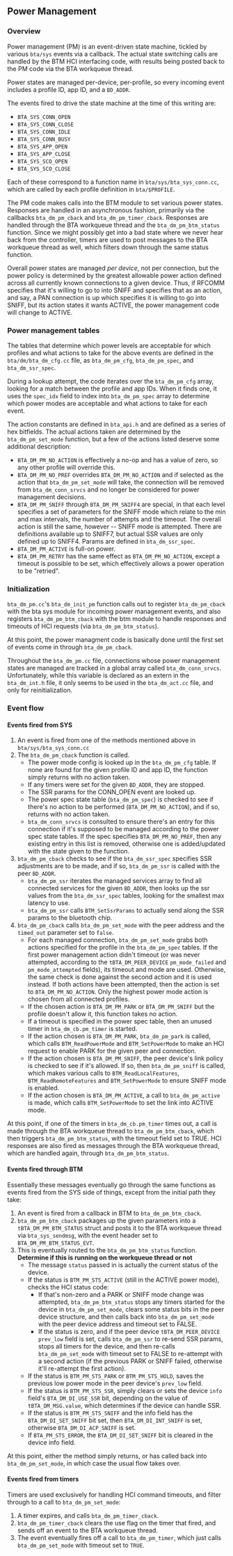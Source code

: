 ## Power Management

### Overview

Power management (PM) is an event-driven state machine, tickled by various
`bta/sys` events via a callback. The actual state switching calls are handled
by the BTM HCI interfacing code, with results being posted back to the PM
code via the BTA workqueue thread.

Power states are managed per-device, per-profile, so every incoming event
includes a profile ID, app ID, and a `BD_ADDR`.

The events fired to drive the state machine at the time of this writing are:

  - `BTA_SYS_CONN_OPEN`
  - `BTA_SYS_CONN_CLOSE`
  - `BTA_SYS_CONN_IDLE`
  - `BTA_SYS_CONN_BUSY`
  - `BTA_SYS_APP_OPEN`
  - `BTA_SYS_APP_CLOSE`
  - `BTA_SYS_SCO_OPEN`
  - `BTA_SYS_SCO_CLOSE`

Each of these correspond to a function name in `bta/sys/bta_sys_conn.cc`, which
are called by each profile definition in `bta/$PROFILE`.

The PM code makes calls into the BTM module to set various power
states. Responses are handled in an asynchronous fashion, primarily via the
callbacks `bta_dm_pm_cback` and `bta_dm_pm_timer_cback`. Responses are handled
through the BTA workqueue thread and the `bta_dm_pm_btm_status` function. Since
we might possibly get into a bad state where we never hear back from the
controller, timers are used to post messages to the BTA workqueue thread as
well, which filters down through the same status function.

Overall power states are managed *per device*, not per connection, but the power
policy is determined by the greatest allowable power action defined across all
currently known connections to a given device. Thus, if RFCOMM specifies that
it's willing to go to into SNIFF and specifies that as an action, and say, a PAN
connection is up which specifies it is willing to go into SNIFF, but its action
states it wants ACTIVE, the power management code will change to ACTIVE.

### Power management tables

The tables that determine which power levels are acceptable for which profiles
and what actions to take for the above events are defined in the
`bta/dm/bta_dm_cfg.cc` file, as `bta_dm_pm_cfg`, `bta_dm_pm_spec`, and
`bta_dm_ssr_spec`.

During a lookup attempt, the code iterates over the `bta_dm_pm_cfg` array,
looking for a match between the profile and app IDs. When it finds one, it uses
the `spec_idx` field to index into `bta_dm_pm_spec` array to determine which
power modes are acceptable and what actions to take for each event.

The action constants are defined in `bta_api.h` and are defined as a series of
hex bitfields. The actual actions taken are determined by the
`bta_dm_pm_set_mode` function, but a few of the actions listed deserve some
additional description:

  - `BTA_DM_PM_NO_ACTION` is effectively a no-op and has a value of zero, so any
    other profile will override this.
  - `BTA_DM_PM_NO_PREF` overrides `BTA_DM_PM_NO_ACTION` and if selected as the
    action that `bta_dm_pm_set_mode` will take, the connection will be removed
    from `bta_dm_conn_srvcs` and no longer be considered for power management
    decisions.
  - `BTA_DM_PM_SNIFF` through `BTA_DM_PM_SNIFF4` are special, in that each
    level specifies a set of parameters for the SNIFF mode which relate to the
    min and max intervals, the number of attempts and the timeout. The overall
    action is still the same, however -- SNIFF mode is attempted. There are
    definitions available up to SNIFF7, but actual SSR values are only defined
    up to SNIFF4. Params are defined in `bta_dm_ssr_spec`.
  - `BTA_DM_PM_ACTIVE` is full-on power.
  - `BTA_DM_PM_RETRY` has the same effect as `BTA_DM_PM_NO_ACTION`, except a
    timeout is possible to be set, which effectively allows a power operation to
    be "retried".

### Initialization

`bta_dm_pm.cc`'s `bta_dm_init_pm` function calls out to register
`bta_dm_pm_cback` with the bta sys module for incoming power management events,
and also registers `bta_dm_pm_btm_cback` with the btm module to handle responses
and timeouts of HCI requests (via `bta_dm_pm_btm_status`).

At this point, the power managment code is basically done until the first set of
events come in through `bta_dm_pm_cback`.

Throughout the `bta_dm_pm.cc` file, connections whose power management states are
managed are tracked in a global array called `bta_dm_conn_srvcs`. Unfortunately,
while this variable is declared as an extern in the `bta_dm_int.h` file, it only
seems to be used in the `bta_dm_act.cc` file, and only for reinitialization.

### Event flow

#### Events fired from SYS

  1. An event is fired from one of the methods mentioned above in
     `bta/sys/bta_sys_conn.cc`
  2. The `bta_dm_pm_cback` function is called.
     - The power mode config is looked up in the `bta_dm_pm_cfg` table. If none
       are found for the given profile ID and app ID, the function simply
       returns with no action taken.
     - If any timers were set for the given `BD_ADDR`, they are stopped.
     - The SSR params for the CONN_OPEN event are looked up.
     - The power spec state table (`bta_dm_pm_spec`) is checked to see if
       there's no action to be performed (`BTA_DM_PM_NO_ACTION`), and if so,
       returns with no action taken.
     - `bta_dm_conn_srvcs` is consulted to ensure there's an entry for this
       connection if it's supposed to be managed according to the power spec
       state tables. If the spec specifies `BTA_DM_PM_NO_PREF`, then any
       existing entry in this list is removed, otherwise one is added/updated
       with the state given to the function.
  3. `bta_dm_pm_cback` checks to see if the `bta_dm_ssr_spec` specifies SSR
     adjustments are to be made, and if so, `bta_dm_pm_ssr` is called with the
     peer `BD_ADDR`.
     - `bta_dm_pm_ssr` iterates the managed services array to find all connected
       services for the given `BD_ADDR`, then looks up the ssr values from the
       `bta_dm_ssr_spec` tables, looking for the smallest max latency to use.
     - `bta_dm_pm_ssr` calls `BTM_SetSsrParams` to actually send along the SSR
       params to the bluetooth chip.
  4. `bta_dm_pm_cback` calls `bta_dm_pm_set_mode` with the peer address and the
     `timed_out` parameter set to `false`.
     - For each managed connection, `bta_dm_pm_set_mode` grabs
       both actions specified for the profile in the `bta_dm_pm_spec` tables. If
       the first power management action didn't timeout (or was never attempted,
       according to the `tBTA_DM_PEER_DEVICE` `pm_mode_failed` and
       `pm_mode_attempted` fields), its timeout and mode are used. Otherwise,
       the same check is done against the second action and it is used
       instead. If both actions have been attempted, then the action is set to
       `BTA_DM_PM_NO_ACTION`. Only the highest power mode action is chosen from
       all connected profiles.
     - If the chosen action is `BTA_DM_PM_PARK` or `BTA_DM_PM_SNIFF` but the
       profile doesn't allow it, this function takes no action.
     - If a timeout is specified in the power spec table, then an unused timer
       in `bta_dm_cb.pm_timer` is started.
     - If the action chosen is `BTA_DM_PM_PARK`, `bta_dm_pm_park` is called,
       which calls `BTM_ReadPowerMode` and `BTM_SetPowerMode` to make an HCI
       request to enable PARK for the given peer and connection.
     - If the action chosen is `BTA_DM_PM_SNIFF`, the peer device's link policy
       is checked to see if it's allowed. If so, then `bta_dm_pm_sniff` is
       called, which makes various calls to `BTM_ReadLocalFeatures`,
       `BTM_ReadRemoteFeatures` and `BTM_SetPowerMode` to ensure SNIFF mode is
       enabled.
     - If the action chosen is `BTA_DM_PM_ACTIVE`, a call to `bta_dm_pm_active`
       is made, which calls `BTM_SetPowerMode` to set the link into ACTIVE
       mode.

At this point, if one of the timers in `bta_dm_cb.pm_timer` times out, a call is
made through the BTA workqueue thread to `bta_dm_pm_btm_cback`, which then
triggers `bta_dm_pm_btm_status`, with the timeout field set to TRUE. HCI
responses are also fired as messages through the BTA workqueue thread, which are
handled again, through `bta_dm_pm_btm_status`.

#### Events fired through BTM

Essentially these messages eventually go through the same functions as events
fired from the SYS side of things, except from the initial path they take:

  1. An event is fired from a callback in BTM to `bta_dm_pm_btm_cback`.
  2. `bta_dm_pm_btm_cback` packages up the given parameters into a
     `tBTA_DM_PM_BTM_STATUS` struct and posts it to the BTA workqueue thread via
     `bta_sys_sendmsg`, with the event header set to
     `BTA_DM_PM_BTM_STATUS_EVT`.
  3. This is eventually routed to the `bta_dm_pm_btm_status` function.
     **Determine if this is running on the workqueue thread or not**
     - The message `status` passed in is actually the current status of the
       device.
     - If the status is `BTM_PM_STS_ACTIVE` (still in the ACTIVE power mode),
       checks the HCI status code:
       - If that's non-zero and a PARK or SNIFF mode change was attempted,
         `bta_dm_pm_btm_status` stops any timers started for the device in
         `bta_dm_pm_set_mode`, clears some status bits in the peer device
         structure, and then calls back into `bta_dm_pm_set_mode` with the peer
         device address and timeout set to FALSE.
       - If the status is zero, and if the peer device `tBTA_DM_PEER_DEVICE`
         `prev_low` field is set, calls `bta_dm_pm_ssr` to re-send SSR params,
         stops all timers for the device, and then re-calls `bta_dm_pm_set_mode`
         with timeout set to FALSE to re-attempt with a second action (if the
         previous PARK or SNIFF failed, otherwise it'll re-attempt the first
         action).
     - If the status is `BTM_PM_STS_PARK` or `BTM_PM_STS_HOLD`, saves the
       previous low power mode in the peer device's `prev_low` field.
     - If the status is `BTM_PM_STS_SSR`, simply clears or sets the device
       `info` field's `BTA_DM_DI_USE_SSR` bit, depending on the value of
       `tBTA_DM_MSG.value`, which determines if the device can handle SSR.
     - If the status is `BTM_PM_STS_SNIFF` and the info field has the
       `BTA_DM_DI_SET_SNIFF` bit set, then `BTA_DM_DI_INT_SNIFF` is set,
       otherwise `BTA_DM_DI_ACP_SNIFF` is set.
     - If `BTA_PM_STS_ERROR`, the `BTA_DM_DI_SET_SNIFF` bit is cleared in the
       device info field.

At this point, either the method simply returns, or has called back into
`bta_dm_pm_set_mode`, in which case the usual flow takes over.

#### Events fired from timers

Timers are used exclusively for handling HCI command timeouts, and filter
through to a call to `bta_dm_pm_set_mode`:

  1. A timer expires, and calls `bta_dm_pm_timer_cback`.
  2. `bta_dm_pm_timer_cback` clears the use flag on the timer that fired, and
     sends off an event to the BTA workqueue thread.
  3. The event eventually fires off a call to `bta_dm_pm_timer`, which just
     calls `bta_dm_pm_set_mode` with timeout set to `TRUE`.

